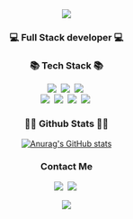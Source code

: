 <div align="center">
<img src="https://capsule-render.vercel.app/api?type=waving&color=0:DBD4B4,70:7AA1D2,60:CC95C0&height=300&section=header&text=Hi!%20I%27m%20Facundo!&fontSize=80" />
</div>


 <h3 align="center">💻 Full Stack developer 💻</h3> 

<h3 align="center">📚 Tech Stack 📚</h3>
<p align="center">
  <img src="https://img.shields.io/badge/.NET-5D26C1?style=flat-square&logo=dotnet%2B%2B&logoColor=white"/></a>&nbsp
  <img src="https://img.shields.io/badge/Javascript-ffb13b?style=flat-square&logo=javascript&logoColor=white"/></a>&nbsp
  <img src="https://img.shields.io/badge/React Native-2c3e50?style=flat-square&logo=react&logoColor=#00D8FF"/></a>&nbsp
  <br>
  <img src="https://img.shields.io/badge/MSSQL-E6B91E?style=flat-square&logo=microsoftsqlserver&logoColor=red"/></a>&nbsp
  <img src="https://img.shields.io/badge/Node.js-1E9600?style=flat-square&logo=Node.js&logoColor=white"/></a>&nbsp
  <img src="https://img.shields.io/badge/Express.js-1E9600?style=flat-square&logo=Express&logoColor=white"/></a>&nbsp
  <img src="https://img.shields.io/badge/Nest.js-0F2027?style=flat-square&logo=NestJs&logoColor=red"/></a>&nbsp
  </p>
  
 <h3 align="center">👩‍💻 Github Stats 👩‍💻</h3>
<div align="center">

[![Anurag's GitHub stats](https://github-readme-stats.vercel.app/api?username=hyeinisfree&hide_title=true&show_icons=true&include_all_commits=true&disable_animations=true&theme=vue-dark)](https://github.com/anuraghazra/github-readme-stats)
</div>

<h3 align="center"> Contact Me </h3>
<p align="center">
  <a href="mailto:facundoperez6@gmail.com"><img src="https://img.shields.io/badge/Gmail-d14836?style=flat-square&logo=Gmail&logoColor=white&link=facundoperez6@gmail.com"/></a>&nbsp
 <a href="https://www.linkedin.com/in/facundo-nahuel-perez-dev/"><img src="https://img.shields.io/badge/LinkedIn-0077B5?style=flat-square&logo=linkedin&logoColor=white&link=https://www.linkedin.com/in/facundo-nahuel-perez-dev/"/></a>&nbsp
</p>

<p align="center">
  <a href="https://hits.seeyoufarm.com"><img src="https://hits.seeyoufarm.com/api/count/incr/badge.svg?url=https%3A%2F%2Fgithub.com%2Fhyeinisfree&count_bg=%2341B883&title_bg=%23CDC2C2&icon=github.svg&icon_color=%23E7E7E7&title=hits&edge_flat=false"/></a>
</p>
